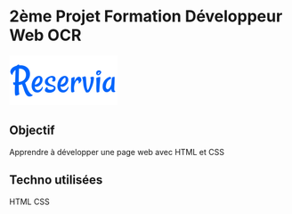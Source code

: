 # 2ème Projet Formation Développeur Web OCR

![enter image description here](https://raw.githubusercontent.com/Matvienkoa/AnthonyMatvienko_2_26092020/0fa63ec844296fe09749f4161b7df73161a71072/images/logo/Reservia.svg)

## Objectif
Apprendre à développer une page web avec HTML et CSS
## Techno utilisées
HTML
CSS
